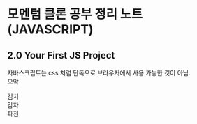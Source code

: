 # 모멘텀 클론 공부 정리 노트 (JAVASCRIPT)

## 2.0 Your First JS Project

자바스크립트는 css 처럼 단독으로 브라우저에서 사용 가능한 것이 아님.  
으악

<pre>
김치   
감자   
파전
</pre>
